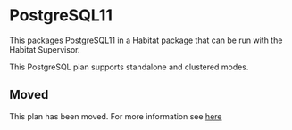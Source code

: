 # PostgreSQL11

This packages PostgreSQL11 in a Habitat package that can be run with the Habitat Supervisor.

This PostgreSQL plan supports standalone and clustered modes.

## Moved

This plan has been moved. For more information see [here](https://github.com/habitat-sh/core-plans#additional-plans)
